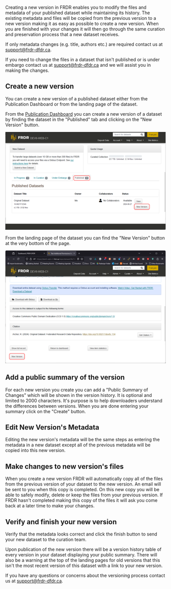﻿Creating a new version in FRDR enables you to modify the files and metadata of your published dataset while maintaining its history. The existing metadata and files will be copied from the previous version to a new version making it as easy as possible to create a new version. When you are finished with your changes it will then go through the same curation and preservation process that a new dataset receives.

If only metadata changes (e.g. title, authors etc.) are required contact us at [support@frdr-dfdr.ca](mailto:support@frdr-dfdr.ca).

If you need to change the files in a dataset that isn't published or is under embargo contact us at [support@frdr-dfdr.ca](mailto:support@frdr-dfdr.ca) and we will assist you in making the changes.

## Create a new version
You can create a new version of a published dataset either from the Publication Dashboard or from the landing page of the dataset.

From the [Publication Dashboard](/repo/PublishDashboard) you can create a new version of a dataset by finding the dataset in the "Published" tab and clicking on the "New Version" button.

<img src="/docs/img/screenshots/create_new_version/create-new-version-publication-dashboard.png" alt="Screenshot showing button to create a new version of a dataset on the Publication Dashboard" class="screenshot"/>

From the landing page of the dataset you can find the "New Version" button at the very bottom of the page.

<img src="/docs/img/screenshots/create_new_version/create-new-version-landing-page.png" alt="Screenshot showing button to create a new version of a dataset on the landing page." class="screenshot"/>

## Add a public summary of the version
For each new version you create you can add a "Public Summary of Changes" which will be shown in the version history. It is optional and limited to 2000 characters. It's purpose is to help downloaders understand the differences between versions. When you are done entering your summary click on the "Create" button.

## Edit New Version's Metadata
Editing the new version's metadata will be the same steps as entering the metadata in a new dataset except all of the previous metadata will be copied into this new version.

## Make changes to new version's files
When you create a new version FRDR will automatically copy all of the files from the previous version of your dataset to the new version. An email will be sent to you when this copy is completed. On this new copy you will be able to safely modify, delete or keep the files from your previous version. If FRDR hasn't completed making this copy of the files it will ask you come back at a later time to make your changes.

## Verify and finish your new version
Verify that the metadata looks correct and click the finish button to send your new dataset to the curation team.

Upon publication of the new version there will be a version history table of every version in your dataset displaying your public summary. There will also be a warning at the top of the landing pages for old versions that this isn't the most recent version of this dataset with a link to your new version.

If you have any questions or concerns about the versioning process contact us at [support@frdr-dfdr.ca](mailto:support@frdr-dfdr.ca).
